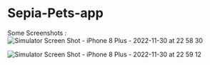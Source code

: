 # Sepia-Pets-app

Some Screenshots :
![Simulator Screen Shot - iPhone 8 Plus - 2022-11-30 at 22 58 30](https://user-images.githubusercontent.com/39402639/204836672-bd8234e9-dfe1-4329-913f-c5627fda88cd.png)


![Simulator Screen Shot - iPhone 8 Plus - 2022-11-30 at 22 59 12](https://user-images.githubusercontent.com/39402639/204836699-2094d2df-8478-4d17-92bb-ea565e59af7d.png)
